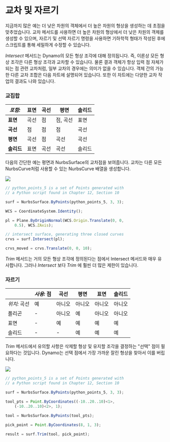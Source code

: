 # 교차 및 자르기

지금까지 많은 예는 더 낮은 차원의 객체에서 더 높은 차원의 형상을 생성하는 데 초점을 맞추었습니다. 교차 메서드를 사용하면 더 높은 차원의 형상에서 더 낮은 차원의 객체를 생성할 수 있으며, 자르기 및 선택 자르기 명령을 사용하면 기하학적 형태가 작성된 후에 스크립트를 통해 세밀하게 수정할 수 있습니다.

_Intersect_ 메서드는 Dynamo의 모든 형상 조각에 대해 정의됩니다. 즉, 이론상 모든 형상 조각은 다른 형상 조각과 교차할 수 있습니다. 물론 결과 객체가 항상 입력 점 자체가 되는 점 관련 교차처럼, 일부 교차의 경우에는 의미가 없을 수 있습니다. 객체 간의 가능한 다른 교차 조합은 다음 차트에 설명되어 있습니다. 또한 이 차트에는 다양한 교차 작업의 결과도 나와 있습니다.

### **교집합**

| _포함:_     | 표면 | 곡선 | 평면        | 솔리드   |
| ----------- | ------- | ----- | ------------ | ------- |
| **표면** | 곡선   | 점 | 점, 곡선 | 표면 |
| **곡선**   | 점   | 점 | 점        | 곡선   |
| **평면**   | 곡선   | 점 | 곡선        | 곡선   |
| **솔리드**   | 표면 | 곡선 | 곡선        | 솔리드   |

다음의 간단한 예는 평면과 NurbsSurface의 교차점을 보여줍니다. 교차는 다른 모든 NurbsCurve처럼 사용할 수 있는 NurbsCurve 배열을 생성합니다.

![](../images/8-2/8/IntersectionAndTrim\_01.png)

```js
// python_points_5 is a set of Points generated with
// a Python script found in Chapter 12, Section 10

surf = NurbsSurface.ByPoints(python_points_5, 3, 3);

WCS = CoordinateSystem.Identity();

pl = Plane.ByOriginNormal(WCS.Origin.Translate(0, 0,
    0.5), WCS.ZAxis);

// intersect surface, generating three closed curves
crvs = surf.Intersect(pl);

crvs_moved = crvs.Translate(0, 0, 10);
```

_Trim_ 메서드는 거의 모든 형상 조각에 정의된다는 점에서 Intersect 메서드와 매우 유사합니다. 그러나 _Intersect_ 보다 _Trim_ 에 훨씬 더 많은 제한이 있습니다.

### **자르기**

|             | _사용:_ 점 | 곡선 | 평면 | 표면 | 솔리드 |
| ----------- | -------------- | ----- | ----- | ------- | ----- |
| _위치:_ 곡선 | 예            | 아니오    | 아니오    | 아니오      | 아니오    |
| 폴리곤     | -              | 아니오    | 예   | 아니오      | 아니오    |
| 표면     | -              | 예   | 예   | 예     | 예   |
| 솔리드       | -              | -     | 예   | 예     | 예   |

_Trim_ 메서드에서 유의할 사항은 삭제할 형상 및 유지할 조각을 결정하는 "선택" 점이 필요하다는 것입니다. Dynamo는 선택 점에서 가장 가까운 잘린 형상을 찾아서 이를 버립니다.

![](../images/8-2/8/IntersectionAndTrim\_02.png)

```js
// python_points_5 is a set of Points generated with
// a Python script found in Chapter 12, Section 10

surf = NurbsSurface.ByPoints(python_points_5, 3, 3);

tool_pts = Point.ByCoordinates((-10..20..10)<1>,
    (-10..20..10)<2>, 1);

tool = NurbsSurface.ByPoints(tool_pts);

pick_point = Point.ByCoordinates(8, 1, 3);

result = surf.Trim(tool, pick_point);
```
